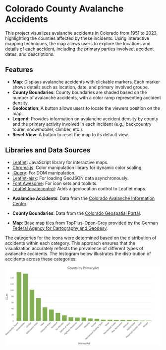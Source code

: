 # Colorado County Avalanche Accidents

This project visualizes avalanche accidents in Colorado from 1951 to 2023, highlighting the counties affected by these incidents. Using interactive mapping techniques, the map allows users to explore the locations and details of each accident, including the primary parties involved, accident dates, and descriptions.

## Features

- **Map**: Displays avalanche accidents with clickable markers. Each marker shows details such as location, date, and primary involved groupe.
- **County Boundaries**: County boundaries are shaded based on the number of avalanche accidents, with a color ramp representing accident density.
- **Geolocation**: A button allows users to locate the viewers position on the map.
- **Legend**: Provides information on avalanche accident density by county and the primary activity involved in each incident (e.g., backcountry tourer, snowmobiler, climber, etc.).
- **Reset View**: A button to reset the map to its default view.

## Libraries and Data Sources
- [Leaflet](https://leafletjs.com/): JavaScript library for interactive maps.
- [Chroma.js](https://gka.github.io/chroma.js/): Color manipulation library for dynamic color scaling.
- [jQuery](https://jquery.com/): For DOM manipulation.
- [Leaflet-ajax](https://github.com/calvinmetcalf/leaflet-ajax): For loading GeoJSON data asynchronously.
- [Font Awesome](https://fontawesome.com/): For icon sets and toolkits.
- [Leaflet.locatecontrol](https://github.com/domoritz/leaflet-locatecontrol): Adds a geolocation control to Leaflet maps.

<p style="margin-top: 5px;"></p> <!-- space between the list -->

- **Avalanche Accidents**: Data from the [Colorado Avalanche Information Center](https://avalanche.state.co.us).

- **County Boundaries**: Data from the [Colorado Geospatial Portal](https://geodata.colorado.gov).

- **Map**: Base map tiles from TopPlus-Open-Grey provided by the [German Federal Agency for Cartography and Geodesy](http://www.govdata.de/dl-de/by-2-0).


The categories for the icons were determined based on the distribution of accidents within each category. This approach ensures that the visualization accurately reflects the prevalence of different types of avalanche accidents. The histogram below illustrates the distribution of accidents across these categories:


![Histogram of Avalanche Accidents](assets/histogram.png)

